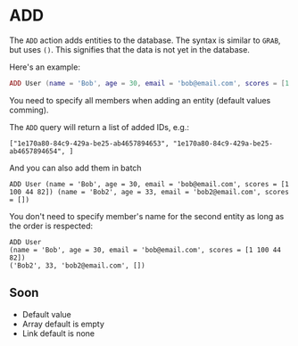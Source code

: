# ADD

The `ADD` action adds entities to the database. The syntax is similar to `GRAB`, but uses `()`. This signifies that the data is not yet in the database.

Here's an example:
```lua
ADD User (name = 'Bob', age = 30, email = 'bob@email.com', scores = [1 100 44 82])
```

You need to specify all members when adding an entity (default values comming).


The `ADD` query will return a list of added IDs, e.g.:
```
["1e170a80-84c9-429a-be25-ab4657894653", "1e170a80-84c9-429a-be25-ab4657894654", ]
```

And you can also add them in batch 
```
ADD User (name = 'Bob', age = 30, email = 'bob@email.com', scores = [1 100 44 82]) (name = 'Bob2', age = 33, email = 'bob2@email.com', scores = [])
```

You don't need to specify member's name for the second entity as long as the order is respected:
```
ADD User 
(name = 'Bob', age = 30, email = 'bob@email.com', scores = [1 100 44 82])
('Bob2', 33, 'bob2@email.com', [])
```

## Soon

* Default value
* Array default is empty
* Link default is none

